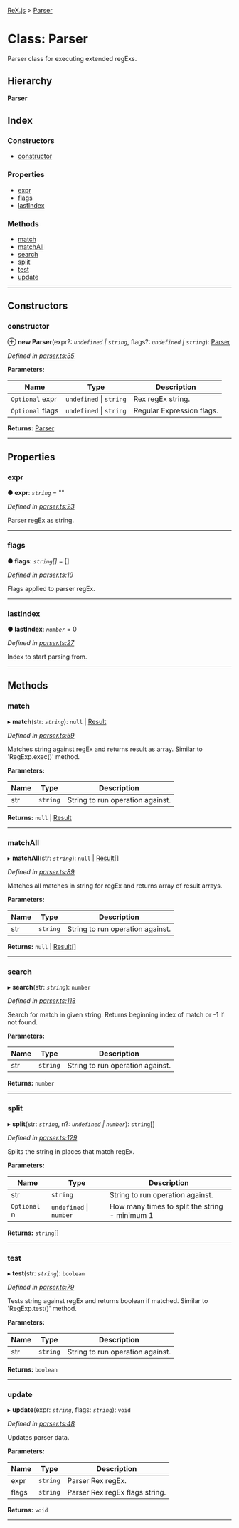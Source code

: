 [ReX.js](../README.md) > [Parser](../classes/parser.md)

# Class: Parser

Parser class for executing extended regExs.

## Hierarchy

**Parser**

## Index

### Constructors

* [constructor](parser.md#constructor)

### Properties

* [expr](parser.md#expr)
* [flags](parser.md#flags)
* [lastIndex](parser.md#lastindex)

### Methods

* [match](parser.md#match)
* [matchAll](parser.md#matchall)
* [search](parser.md#search)
* [split](parser.md#split)
* [test](parser.md#test)
* [update](parser.md#update)

---

## Constructors

<a id="constructor"></a>

###  constructor

⊕ **new Parser**(expr?: *`undefined` \| `string`*, flags?: *`undefined` \| `string`*): [Parser](parser.md)

*Defined in [parser.ts:35](https://github.com/areknawo/Rex/blob/2b2d076/src/parser.ts#L35)*

**Parameters:**

| Name | Type | Description |
| ------ | ------ | ------ |
| `Optional` expr | `undefined` \| `string` |  Rex regEx string. |
| `Optional` flags | `undefined` \| `string` |  Regular Expression flags. |

**Returns:** [Parser](parser.md)

___

## Properties

<a id="expr"></a>

###  expr

**● expr**: *`string`* = ""

*Defined in [parser.ts:23](https://github.com/areknawo/Rex/blob/2b2d076/src/parser.ts#L23)*

Parser regEx as string.

___
<a id="flags"></a>

###  flags

**● flags**: *`string`[]* =  []

*Defined in [parser.ts:19](https://github.com/areknawo/Rex/blob/2b2d076/src/parser.ts#L19)*

Flags applied to parser regEx.

___
<a id="lastindex"></a>

###  lastIndex

**● lastIndex**: *`number`* = 0

*Defined in [parser.ts:27](https://github.com/areknawo/Rex/blob/2b2d076/src/parser.ts#L27)*

Index to start parsing from.

___

## Methods

<a id="match"></a>

###  match

▸ **match**(str: *`string`*): `null` \| [Result](../interfaces/result.md)

*Defined in [parser.ts:59](https://github.com/areknawo/Rex/blob/2b2d076/src/parser.ts#L59)*

Matches string against regEx and returns result as array. Similar to 'RegExp.exec()' method.

**Parameters:**

| Name | Type | Description |
| ------ | ------ | ------ |
| str | `string` |  String to run operation against. |

**Returns:** `null` \| [Result](../interfaces/result.md)

___
<a id="matchall"></a>

###  matchAll

▸ **matchAll**(str: *`string`*): `null` \| [Result](../interfaces/result.md)[]

*Defined in [parser.ts:89](https://github.com/areknawo/Rex/blob/2b2d076/src/parser.ts#L89)*

Matches all matches in string for regEx and returns array of result arrays.

**Parameters:**

| Name | Type | Description |
| ------ | ------ | ------ |
| str | `string` |  String to run operation against. |

**Returns:** `null` \| [Result](../interfaces/result.md)[]

___
<a id="search"></a>

###  search

▸ **search**(str: *`string`*): `number`

*Defined in [parser.ts:118](https://github.com/areknawo/Rex/blob/2b2d076/src/parser.ts#L118)*

Search for match in given string. Returns beginning index of match or -1 if not found.

**Parameters:**

| Name | Type | Description |
| ------ | ------ | ------ |
| str | `string` |  String to run operation against. |

**Returns:** `number`

___
<a id="split"></a>

###  split

▸ **split**(str: *`string`*, n?: *`undefined` \| `number`*): `string`[]

*Defined in [parser.ts:129](https://github.com/areknawo/Rex/blob/2b2d076/src/parser.ts#L129)*

Splits the string in places that match regEx.

**Parameters:**

| Name | Type | Description |
| ------ | ------ | ------ |
| str | `string` |  String to run operation against. |
| `Optional` n | `undefined` \| `number` |  How many times to split the string - minimum 1 |

**Returns:** `string`[]

___
<a id="test"></a>

###  test

▸ **test**(str: *`string`*): `boolean`

*Defined in [parser.ts:79](https://github.com/areknawo/Rex/blob/2b2d076/src/parser.ts#L79)*

Tests string against regEx and returns boolean if matched. Similar to 'RegExp.test()' method.

**Parameters:**

| Name | Type | Description |
| ------ | ------ | ------ |
| str | `string` |  String to run operation against. |

**Returns:** `boolean`

___
<a id="update"></a>

###  update

▸ **update**(expr: *`string`*, flags: *`string`*): `void`

*Defined in [parser.ts:48](https://github.com/areknawo/Rex/blob/2b2d076/src/parser.ts#L48)*

Updates parser data.

**Parameters:**

| Name | Type | Description |
| ------ | ------ | ------ |
| expr | `string` |  Parser Rex regEx. |
| flags | `string` |  Parser Rex regEx flags string. |

**Returns:** `void`

___

